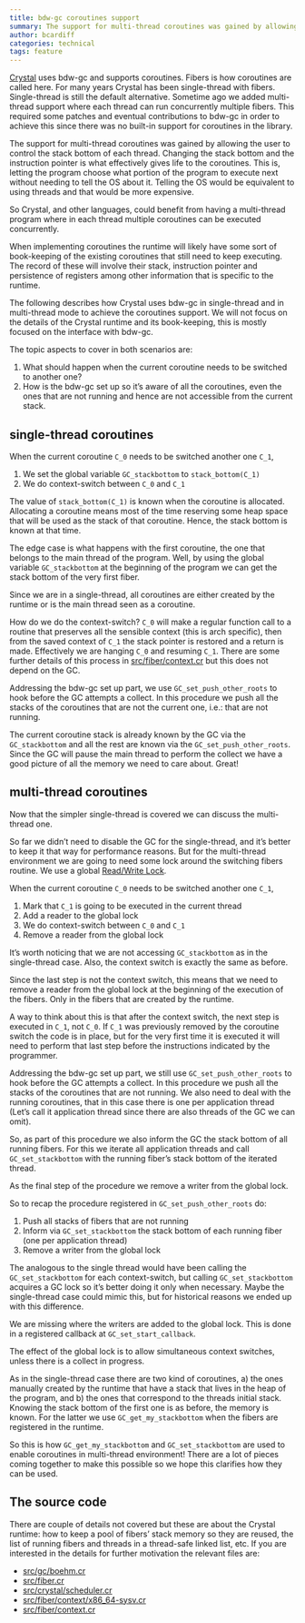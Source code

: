 ```yaml
---
title: bdw-gc coroutines support
summary: The support for multi-thread coroutines was gained by allowing the user to control the stack bottom of each thread.
author: bcardiff
categories: technical
tags: feature
---
```


[Crystal](https://crystal-lang.org) uses bdw-gc and supports coroutines. Fibers is how coroutines are called here. For many years Crystal has been single-thread with fibers. Single-thread is still the default alternative. Sometime ago we added multi-thread support where each thread can run concurrently multiple fibers. This required some patches and eventual contributions to bdw-gc in order to achieve this since there was no built-in support for coroutines in the library.

The support for multi-thread coroutines was gained by allowing the user to control the stack bottom of each thread. Changing the stack bottom and the instruction pointer is what effectively gives life to the coroutines. This is, letting the program choose what portion of the program to execute next without needing to tell the OS about it. Telling the OS would be equivalent to using threads and that would be more expensive.

So Crystal, and other languages, could benefit from having a multi-thread program where in each thread multiple coroutines can be executed concurrently.

When implementing coroutines the runtime will likely have some sort of book-keeping of the existing coroutines that still need to keep executing. The record of these will involve their stack, instruction pointer and persistence of registers among other information that is specific to the runtime.

The following describes how Crystal uses bdw-gc in single-thread and in multi-thread mode to achieve the coroutines support. We will not focus on the details of the Crystal runtime and its book-keeping, this is mostly focused on the interface with bdw-gc.

The topic aspects to cover in both scenarios are:

1. What should happen when the current coroutine needs to be switched to another one?
2. How is the bdw-gc set up so it’s aware of all the coroutines, even the ones that are not running and hence are not accessible from the current stack.

## single-thread coroutines

When the current coroutine `C_0` needs to be switched another one `C_1`,

1. We set the global variable `GC_stackbottom` to `stack_bottom(C_1)`
2. We do context-switch between `C_0` and `C_1`

The value of `stack_bottom(C_1)` is known when the coroutine is allocated. Allocating a coroutine means most of the time reserving some heap space that will be used as the stack of that coroutine. Hence, the stack bottom is known at that time.

The edge case is what happens with the first coroutine, the one that belongs to the main thread of the program. Well, by using the global variable `GC_stackbottom` at the beginning of the program we can get the stack bottom of the very first fiber.

Since we are in a single-thread, all coroutines are either created by the runtime or is the main thread seen as a coroutine.

How do we do the context-switch? `C_0` will make a regular function call to a routine that preserves all the sensible context (this is arch specific), then from the saved context of `C_1` the stack pointer is restored and a return is made. Effectively we are hanging `C_0` and resuming `C_1`. There are some further details of this process in [src/fiber/context.cr](https://github.com/crystal-lang/crystal/blob/1.3.2/src/fiber/context.cr) but this does not depend on the GC.

Addressing the bdw-gc set up part, we use `GC_set_push_other_roots` to hook before the GC attempts a collect. In this procedure we push all the stacks of the coroutines that are not the current one, i.e.: that are not running.

The current coroutine stack is already known by the GC via the `GC_stackbottom` and all the rest are known via the `GC_set_push_other_roots`. Since the GC will pause the main thread to perform the collect we have a good picture of all the memory we need to care about. Great!

## multi-thread coroutines

Now that the simpler single-thread is covered we can discuss the multi-thread one.

So far we didn’t need to disable the GC for the single-thread, and it’s better to keep it that way for performance reasons. But for the multi-thread environment we are going to need some lock around the switching fibers routine. We use a global [Read/Write Lock](https://en.wikipedia.org/wiki/Readers%E2%80%93writer_lock).

When the current coroutine `C_0` needs to be switched another one `C_1`,

1. Mark that `C_1` is going to be executed in the current thread
2. Add a reader to the global lock
3. We do context-switch between `C_0` and `C_1`
4. Remove a reader from the global lock

It’s worth noticing that we are not accessing `GC_stackbottom` as in the single-thread case. Also, the context switch is exactly the same as before.

Since the last step is not the context switch, this means that we need to remove a reader from the global lock at the beginning of the execution of the fibers. Only in the fibers that are created by the runtime.

A way to think about this is that after the context switch, the next step is executed in `C_1`, not `C_0`. If `C_1` was previously removed by the coroutine switch the code is in place, but for the very first time it is executed it will need to perform that last step before the instructions indicated by the programmer.

Addressing the bdw-gc set up part, we still use `GC_set_push_other_roots` to hook before the GC attempts a collect. In this procedure we push all the stacks of the coroutines that are not running. We also need to deal with the running coroutines, that in this case there is one per application thread (Let’s call it application thread since there are also threads of the GC we can omit).

So, as part of this procedure we also inform the GC the stack bottom of all running fibers. For this we iterate all application threads and call `GC_set_stackbottom` with the running fiber’s stack bottom of the iterated thread.

As the final step of the procedure we remove a writer from the global lock.

So to recap the procedure registered in `GC_set_push_other_roots` do:

1. Push all stacks of fibers that are not running
2. Inform via `GC_set_stackbottom` the stack bottom of each running fiber (one per application thread)
3. Remove a writer from the global lock

The analogous to the single thread would have been calling the `GC_set_stackbottom` for each context-switch, but calling `GC_set_stackbottom` acquires a GC lock so it’s better doing it only when necessary. Maybe the single-thread case could mimic this, but for historical reasons we ended up with this difference.

We are missing where the writers are added to the global lock. This is done in a registered callback at `GC_set_start_callback`.

The effect of the global lock is to allow simultaneous context switches, unless there is a collect in progress.

As in the single-thread case there are two kind of coroutines, a) the ones manually created by the runtime that have a stack that lives in the heap of the program, and b) the ones that correspond to the threads initial stack. Knowing the stack bottom of the first one is as before, the memory is known. For the latter we use `GC_get_my_stackbottom` when the fibers are registered in the runtime.

So this is how `GC_get_my_stackbottom` and `GC_set_stackbottom` are used to enable coroutines in multi-thread environment! There are a lot of pieces coming together to make this possible so we hope this clarifies how they can be used.

## The source code

There are couple of details not covered but these are about the Crystal runtime: how to keep a pool of fibers’ stack memory so they are reused, the list of running fibers and threads in a thread-safe linked list, etc. If you are interested in the details for further motivation the relevant files are:

- [src/gc/boehm.cr](https://github.com/crystal-lang/crystal/blob/1.3.2/src/gc/boehm.cr)
- [src/fiber.cr](https://github.com/crystal-lang/crystal/blob/1.3.2/src/fiber.cr)
- [src/crystal/scheduler.cr](https://github.com/crystal-lang/crystal/blob/1.3.2/src/crystal/scheduler.cr)
- [src/fiber/context/x86_64-sysv.cr](https://github.com/crystal-lang/crystal/blob/1.3.2/src/fiber/context/x86_64-sysv.cr)
- [src/fiber/context.cr](https://github.com/crystal-lang/crystal/blob/1.3.2/src/fiber/context.cr)
